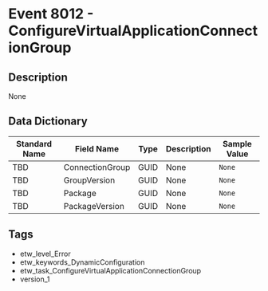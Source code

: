 # Event 8012 - ConfigureVirtualApplicationConnectionGroup

## Description
None

## Data Dictionary
|Standard Name|Field Name|Type|Description|Sample Value|
|---|---|---|---|---|
|TBD|ConnectionGroup|GUID|None|`None`|
|TBD|GroupVersion|GUID|None|`None`|
|TBD|Package|GUID|None|`None`|
|TBD|PackageVersion|GUID|None|`None`|

## Tags
* etw_level_Error
* etw_keywords_DynamicConfiguration
* etw_task_ConfigureVirtualApplicationConnectionGroup
* version_1
